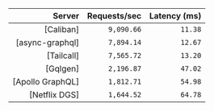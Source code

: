 <!-- PERFORMANCE_RESULTS_START -->

| Server | Requests/sec | Latency (ms) |
|--------:|--------------:|--------------:|
| [Caliban] | `9,090.66` | `11.38` |
| [async-graphql] | `7,894.14` | `12.67` |
| [Tailcall] | `7,565.72` | `13.20` |
| [Gqlgen] | `2,196.87` | `47.02` |
| [Apollo GraphQL] | `1,812.71` | `54.98` |
| [Netflix DGS] | `1,644.52` | `64.78` |

<!-- PERFORMANCE_RESULTS_END -->
